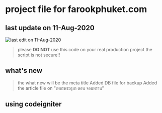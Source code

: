 # project file for farookphuket.com

## last update on 11-Aug-2020


![last edit on 11-Aug-2020](https://i.ibb.co/72KgYYr/Workspace-1-036.png)

> please **DO NOT** use this code on your real production project the script is not secure!!



## what's new

> the what new will be the meta title 
> Added DB file for backup
> Added the article file on "เพชรพระอุมา ตอน จอมพราน"



## using codeigniter
